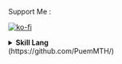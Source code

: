 Support Me :

[![ko-fi](https://ko-fi.com/img/githubbutton_sm.svg)](https://ko-fi.com/puemmth)


<details><summary><strong>Skill Lang</strong></summary>

![Languages](https://github-readme-stats.vercel.app/api/top-langs/?username=puemmth&layout=compact&langs_count=10&hide_border=true&custom_title=Languages&bg_color=fff)

 </details>
(https://github.com/PuemMTH/)
  
